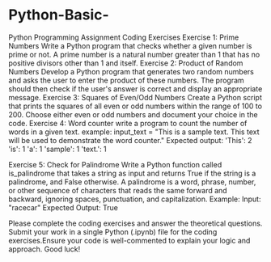 # Python-Basic-

Python Programming Assignment
Coding Exercises
Exercise 1: Prime Numbers
Write a Python program that checks whether a given number is prime or not. A prime number is a natural number greater than 1 that has no positive divisors other than 1 and itself.
Exercise 2: Product of Random Numbers
Develop a Python program that generates two random numbers and asks the user to enter the product of these numbers. The program should then check if the user's answer is correct and display an appropriate message.
Exercise 3: Squares of Even/Odd Numbers
Create a Python script that prints the squares of all even or odd numbers within the range of 100 to 200. Choose either even or odd numbers and document your choice in the code.
Exercise 4: Word counter
write a program to count the number of words in a given text.
example:
input_text = "This is a sample text. This text will be used to demonstrate the word counter."
Expected output:
'This': 2 
'is': 1
'a': 1
'sample': 1
'text.': 1

Exercise 5: Check for Palindrome
Write a Python function called is_palindrome that takes a string as input and returns True if the string is a palindrome, and False otherwise. A palindrome is a word, phrase, number, or other sequence of characters that reads the same forward and backward, ignoring spaces, punctuation, and capitalization.
Example:
Input: "racecar"
Expected Output: True

Please complete the coding exercises and answer the theoretical questions. Submit your work in a single Python (.ipynb) file for the coding exercises.Ensure your code is well-commented to explain your logic and approach. Good luck!

